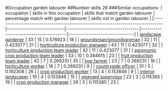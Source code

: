 #Occupation garden labourer
##Number skills 26
###Similar occupations:
| occupation                                                                        |   skills in this occupation |   skills that match garden labourer |   percentage match with garden labourer |   skills not in garden labourer |
|:----------------------------------------------------------------------------------|----------------------------:|------------------------------------:|----------------------------------------:|--------------------------------:|
| [landscape gardener](landscape_gardener.md)                                       |                          33 |                                  15 |                                0.576923 |                              18 |
| [groundsman/groundswoman](groundsman-groundswoman.md)                             |                          32 |                                  11 |                                0.423077 |                              21 |
| [horticulture production manager](horticulture_production_manager.md)             |                          43 |                                  11 |                                0.423077 |                              32 |
| [horticulture production team leader](horticulture_production_team_leader.md)     |                          42 |                                  11 |                                0.423077 |                              31 |
| [agronomic crop production team leader](agronomic_crop_production_team_leader.md) |                          33 |                                  10 |                                0.384615 |                              23 |
| [fruit production team leader](fruit_production_team_leader.md)                   |                          42 |                                   7 |                                0.269231 |                              35 |
| [hop farmer](hop_farmer.md)                                                       |                          23 |                                   7 |                                0.269231 |                              16 |
| [horticulture worker](horticulture_worker.md)                                     |                          16 |                                   7 |                                0.269231 |                               9 |
| [countryside officer](countryside_officer.md)                                     |                          31 |                                   5 |                                0.192308 |                              26 |
| [crop production worker](crop_production_worker.md)                               |                          13 |                                   4 |                                0.153846 |                               9 |
| [interior landscaper](interior_landscaper.md)                                     |                          19 |                                   4 |                                0.153846 |                              15 |
| [vineyard supervisor](vineyard_supervisor.md)                                     |                          22 |                                   3 |                                0.115385 |                              19 |
| [crop production manager](crop_production_manager.md)                             |                          26 |                                   3 |                                0.115385 |                              23 |
